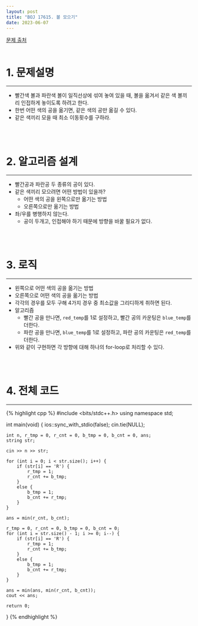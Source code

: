 ```yaml
---
layout: post
title: "BOJ 17615. 볼 모으기"
date: 2023-06-07
---
```


[문제 출처](https://www.acmicpc.net/problem/17615) <br/><br/>

# 1. 문제설명
<hr>

- 빨간색 볼과 파란색 볼이 일직선상에 섞여 놓여 있을 때, 볼을 옮겨서 같은 색 볼끼리 인접하게 놓이도록 하려고 한다.
- 한번 어떤 색의 공을 옮기면, 같은 색의 공만 옮길 수 있다.
- 같은 색끼리 모을 때 최소 이동횟수를 구하라.


<br/><br/>

# 2. 알고리즘 설계
<hr>

- 빨간공과 파란공 두 종류의 공이 있다.
- 같은 색끼리 모으려면 어떤 방법이 있을까?
  - 어떤 색의 공을 왼쪽으로만 옮기는 방법
  - 오른쪽으로만 옮기는 방법
- 좌/우를 병행하지 않는다.
  - 공이 두개고, 인접해야 하기 때문에 방향을 바꿀 필요가 없다.


<br/><br/>

# 3. 로직
<hr>

- 왼쪽으로 어떤 색의 공을 옮기는 방법
- 오른쪽으로 어떤 색의 공을 옮기는 방법
- 각각의 경우를 모두 구해 4가지 경우 중 최소값을 그리디하게 취하면 된다.
- 알고리즘
  - 빨간 공을 만나면, `red_temp`를 1로 설정하고, 빨간 공의 카운팅은 `blue_temp`를 더한다.
  - 파란 공을 만나면, `blue_temp`를 1로 설정하고, 파란 공의 카운팅은 `red_temp`를 더한다.
- 위와 같이 구현하면 각 방향에 대해 하나의 for-loop로 처리할 수 있다.


<br/><br/>

# 4. 전체 코드
<hr>

{% highlight cpp %}
#include <bits/stdc++.h>
using namespace std;

int main(void)
{
	ios::sync_with_stdio(false);
	cin.tie(NULL);

	int n, r_tmp = 0, r_cnt = 0, b_tmp = 0, b_cnt = 0, ans;
	string str;

	cin >> n >> str;

	for (int i = 0; i < str.size(); i++) {
		if (str[i] == 'R') {
			r_tmp = 1;
			r_cnt += b_tmp;
		}
		else {
			b_tmp = 1;
			b_cnt += r_tmp;
		}
	}

	ans = min(r_cnt, b_cnt);

	r_tmp = 0, r_cnt = 0, b_tmp = 0, b_cnt = 0;
	for (int i = str.size() - 1; i >= 0; i--) {
		if (str[i] == 'R') {
			r_tmp = 1;
			r_cnt += b_tmp;
		}
		else {
			b_tmp = 1;
			b_cnt += r_tmp;
		}
	}

	ans = min(ans, min(r_cnt, b_cnt));
	cout << ans;

	return 0;
}
{% endhighlight %}